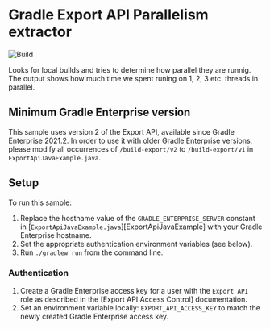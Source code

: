 # Gradle Export API Parallelism extractor

![Build](https://github.com/lptr/analyze-builds/actions/workflows/build.yml/badge.svg)

Looks for local builds and tries to determine how parallel they are runnig.
The output shows how much time we spent runing on 1, 2, 3 etc. threads in parallel.

## Minimum Gradle Enterprise version

This sample uses version 2 of the Export API, available since Gradle Enterprise 2021.2.
In order to use it with older Gradle Enterprise versions, please modify all occurrences of `/build-export/v2` to `/build-export/v1` in `ExportApiJavaExample.java`.

## Setup

To run this sample:

1. Replace the hostname value of the `GRADLE_ENTERPRISE_SERVER` constant in [`ExportApiJavaExample.java`][ExportApiJavaExample] with your Gradle Enterprise hostname.
3. Set the appropriate authentication environment variables (see below).
2. Run `./gradlew run` from the command line.

### Authentication

1. Create a Gradle Enterprise access key for a user with the `Export API` role as described in the [Export API Access Control] documentation.
2. Set an environment variable locally: `EXPORT_API_ACCESS_KEY` to match the newly created Gradle Enterprise access key.
